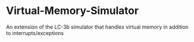 # Virtual-Memory-Simulator
An extension of the LC-3b simulator that handles virtual memory in addition to interrupts/exceptions
